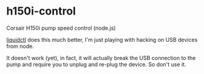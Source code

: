 # h150i-control
Corsair H150i pump speed control (node.js)

[liquidctl](https://github.com/liquidctl/liquidctl) does this much better, I'm just playing with hacking on USB devices from node.

It doesn't work (yet), in fact, it will actually break the USB connection to the pump and require you to unplug and re-plug the device. So don't use it.
